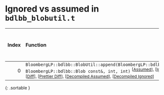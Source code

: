 # Ignored vs assumed in `bdlbb_blobutil.t`

<script src="../sorttable.js"></script>

|   Index | Function                                                                                                                                                                                                                                                                                                                              |   Difference in number of lines |   Function size difference in bytes |   Number of lines in assumed build |   Number of bytes in assumed build |   Number of lines in ignored build |   Number of bytes in ignored build |
|--------:|:--------------------------------------------------------------------------------------------------------------------------------------------------------------------------------------------------------------------------------------------------------------------------------------------------------------------------------------|--------------------------------:|------------------------------------:|-----------------------------------:|-----------------------------------:|-----------------------------------:|-----------------------------------:|
|       0 | `BloombergLP::bdlbb::BlobUtil::append(BloombergLP::bdlbb::Blob*, BloombergLP::bdlbb::Blob const&, int, int)` <sup>\[[Assumed](0-assume)\], \[[Ignored](0-none)\], \[[Diff](0.diff.html)\], \[[Prettier Diff](0-diff.html)\], \[[Decompiled Assumed](0-assume-decompiled.txt)\], \[[Decompiled Ignored](0-none-decompiled.txt)\]</sup> |                              -1 |                                   0 |                                151 |                                512 |                                152 |                                512 |
{: .sortable }
